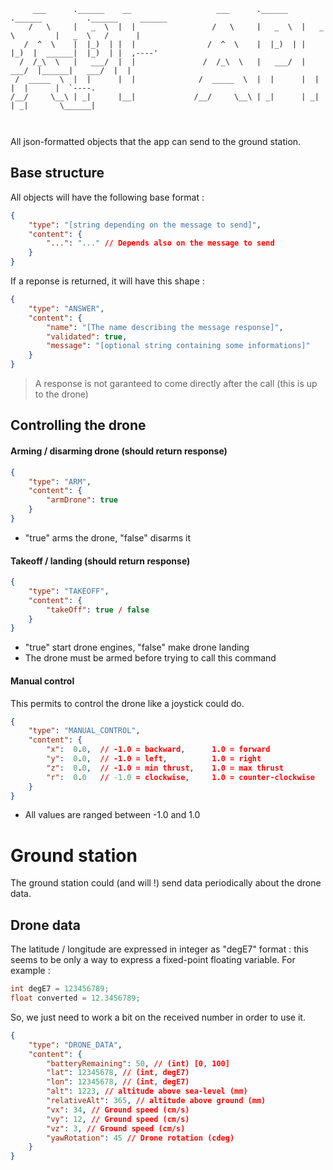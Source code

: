 
```
     ___      .______    __                   ___      .______   .______          .______     ______ 
    /   \     |   _  \  |  |                 /   \     |   _  \  |   _  \         |   _  \   /      |
   /  ^  \    |  |_)  | |  |                /  ^  \    |  |_)  | |  |_)  |  ______|  |_)  | |  ,----'
  /  /_\  \   |   ___/  |  |               /  /_\  \   |   ___/  |   ___/  |______|   ___/  |  |     
 /  _____  \  |  |      |  |              /  _____  \  |  |      |  |             |  |      |  `----.
/__/     \__\ | _|      |__|             /__/     \__\ | _|      | _|             | _|       \______|
                                                                                                     


```
All json-formatted objects that the app can send to the ground station.

## Base structure

All objects will have the following base format : 

```json
{
    "type": "[string depending on the message to send]",
    "content": {
        "...": "..." // Depends also on the message to send  
    }
}
```

If a reponse is returned, it will have this shape :

```json
{
    "type": "ANSWER",
    "content": {
        "name": "[The name describing the message response]",
        "validated": true,
        "message": "[optional string containing some informations]"
    }
}
```
> A response is not garanteed to come directly after the call (this is up to the drone)

## Controlling the drone

#### Arming / disarming drone (should return response)

```json
{
    "type": "ARM",
    "content": {
        "armDrone": true
    }
}
```
- "true" arms the drone, "false" disarms it

#### Takeoff / landing (should return response)
```json
{
    "type": "TAKEOFF",
    "content": {
        "takeOff": true / false
    }
}

```
- "true" start drone engines, "false" make drone landing
- The drone must be armed before trying to call this command

#### Manual control

This permits to control the drone like a joystick could do.

```json
{
    "type": "MANUAL_CONTROL",
    "content": {
        "x":  0.0,  // -1.0 = backward,      1.0 = forward
        "y":  0.0,  // -1.0 = left,          1.0 = right
        "z":  0.0,  // -1.0 = min thrust,    1.0 = max thrust
        "r":  0.0   // -1.0 = clockwise,     1.0 = counter-clockwise
    }
}

```
- All values are ranged between -1.0 and 1.0


# Ground station

The ground station could (and will !) send data periodically about the drone data.

## Drone data

The latitude / longitude are expressed in integer as "degE7" format : this seems to be only a way to express a fixed-point floating variable. For example :

```java
int degE7 = 123456789;
float converted = 12.3456789;
```

So, we just need to work a bit on the received number in order to use it.

```json
{
    "type": "DRONE_DATA",
    "content": {
        "batteryRemaining": 50, // (int) [0, 100]
        "lat": 12345678, // (int, degE7)
        "lon": 12345678, // (int, degE7)
        "alt": 1223, // altitude above sea-level (mm)
        "relativeAlt": 365, // altitude above ground (mm)
        "vx": 34, // Ground speed (cm/s)
        "vy": 12, // Ground speed (cm/s)
        "vz": 3, // Ground speed (cm/s)
        "yawRotation": 45 // Drone rotation (cdeg)
    }
}
```